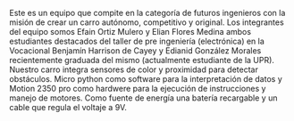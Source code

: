 Este es un equipo que compite en la categoría de futuros ingenieros con la misión de crear un carro autónomo, competitivo y original. Los integrantes del equipo somos Efain Ortiz Mulero y Elian Flores Medina ambos estudiantes destacados del taller de pre ingeniería (electrónica) en la Vocacional Benjamín Harrison de Cayey y Edianid González Morales recientemente graduada del mismo (actualmente estudiante de la UPR). Nuestro carro integra sensores de color y proximidad para detectar obstáculos. Micro python como software para la interpretación de datos y Motion 2350 pro como hardwere  para la ejecución de instrucciones y manejo de motores. Como fuente de energía una batería recargable y un cable que regula el voltaje a  9V.